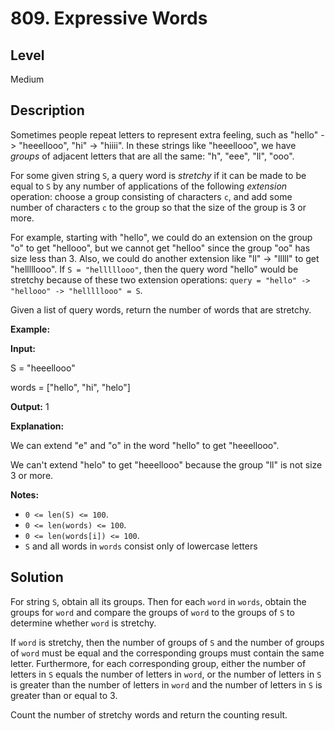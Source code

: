 # 809. Expressive Words
## Level
Medium

## Description
Sometimes people repeat letters to represent extra feeling, such as "hello" -> "heeellooo", "hi" -> "hiiii".  In these strings like "heeellooo", we have *groups* of adjacent letters that are all the same:  "h", "eee", "ll", "ooo".

For some given string `S`, a query word is *stretchy* if it can be made to be equal to `S` by any number of applications of the following *extension* operation: choose a group consisting of characters `c`, and add some number of characters `c` to the group so that the size of the group is 3 or more.

For example, starting with "hello", we could do an extension on the group "o" to get "hellooo", but we cannot get "helloo" since the group "oo" has size less than 3. Also, we could do another extension like "ll" -> "lllll" to get "helllllooo". If `S = "helllllooo"`, then the query word "hello" would be stretchy because of these two extension operations: `query = "hello" -> "hellooo" -> "helllllooo" = S`.

Given a list of query words, return the number of words that are stretchy. 

**Example:**

**Input:**

S = "heeellooo"

words = ["hello", "hi", "helo"]

**Output:** 1

**Explanation:**

We can extend "e" and "o" in the word "hello" to get "heeellooo".

We can't extend "helo" to get "heeellooo" because the group "ll" is not size 3 or more.

**Notes:**

* `0 <= len(S) <= 100`.
* `0 <= len(words) <= 100`.
* `0 <= len(words[i]) <= 100`.
* `S` and all words in `words` consist only of lowercase letters

## Solution
For string `S`, obtain all its groups. Then for each `word` in `words`, obtain the groups for `word` and compare the groups of `word` to the groups of `S` to determine whether `word` is stretchy.

If `word` is stretchy, then the number of groups of `S` and the number of groups of `word` must be equal and the corresponding groups must contain the same letter. Furthermore, for each corresponding group, either the number of letters in `S` equals the number of letters in `word`, or the number of letters in `S` is greater than the number of letters in `word` and the number of letters in `S` is greater than or equal to 3.

Count the number of stretchy words and return the counting result.
